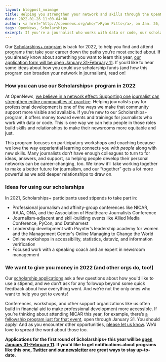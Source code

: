 ```yaml
---
layout: blogpost_noimage
title: Helping you strengthen your network and skills through the OpenNews Scholarships+ program
date: 2022-01-26 11:00-04:00
author: <a href="http://opennews.org/who/">Ryan Pitts</a>, on Jan. 26, 2022
tags: OpenNews, Scholarships
excerpt: If you're a journalist who works with data or code, our scholarships can help you pay for programs that advance your career and develop your support network. The first round of applications for this year opens January 31, 2022.
---
```


Our [Scholarships+ program](/what/community/scholarships/) is back for 2022, to help you find and attend programs that take your career down the paths you’re most excited about. If you already know about something you want to learn this year, [our application form will be open January 31-February 11](/what/community/scholarships/). If you’d like to hear some ideas about how you could use scholarship funds (and how this program can broaden your network in journalism), read on!

### How you can use our Scholarships+ program in 2022

At OpenNews, [we believe in a network effect: Supporting one journalist can strengthen entire communities of practice](https://opennews.org/blog/scholarships-networks/). Helping journalists pay for professional development is one of the ways we make that community support more visible and available. If you’re new to our Scholarships+ program, it offers money toward events and trainings for journalists who work with data or code. This is one way we can help people in those roles build skills and relationships to make their newsrooms more equitable and just.

This program focuses on participatory workshops and coaching because we love the way experiential learning connects you with _people_ along with new skills. Many journalists don’t have enough colleagues to turn to for ideas, answers, and support, so helping people develop their personal networks can be career-changing, too. We know it’ll take working together to make a better future for journalism, and our “together” gets a lot more powerful as we add deeper relationships to draw on.

### Ideas for using our scholarships

In 2021, Scholarships+ participants used stipends to take part in:

* Professional journalism and affinity-group conferences like NICAR, AAJA, ONA, and the Association of Healthcare Journalists Conference
* Journalism-adjacent and skill-building events like Allied Media Conference, PyCon, and Dataharvest
* Leadership development with Poynter’s leadership academy for women and the Management Center's Online Managing to Change the World
* Online workshops in accessibility, statistics, dataviz, and information verification
* Focused work with a speaking coach and an expert in newsroom management

### We want to give you money in 2022 (and other orgs do, too!)

Our [scholarship applications](/what/community/scholarships/) ask a few questions about how you'd like to use a stipend, and we don't ask for any followup beyond some quick feedback about how everything went. And we’re not the only ones who want to help you get to events!

Conferences, workshops, and other support organizations like us often build in financial aid to make professional development more accessible. If you’re thinking about attending NICAR this year, for example, there’s [a fellowship program just for that event](https://www.ire.org/training/conferences/nicar-2022/nicar22-fellowships/), open through January 31. You should apply! And as you encounter other opportunities, [please let us know](mailto:team@opennews.org). We’d love to spread the word about those too.

__Applications for the first round of Scholarships+ this year will be [open January 31-February 11](/what/community/scholarships/). If you'd like to get notifications about programs like this one, [Twitter](https://twitter.com/opennews) and [our newsletter](http://eepurl.com/czSVTL) are great ways to stay up-to-date.__